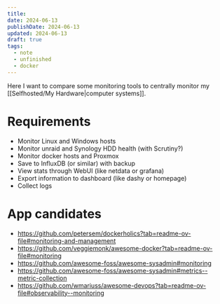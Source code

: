 ```yaml
---
title: 
date: 2024-06-13
publishDate: 2024-06-13
updated: 2024-06-13
draft: true
tags:
  - note
  - unfinished
  - docker
---
```

 
Here I want to compare some monitoring tools to centrally monitor my [[Selfhosted/My Hardware|computer systems]].

# Requirements

- Monitor Linux and Windows hosts
- Monitor unraid and Synology HDD health (with Scrutiny?)
- Monitor docker hosts and Proxmox
- Save to InfluxDB (or similar) with backup
- View stats through WebUI (like netdata or grafana)
- Export information to dashboard (like dashy or homepage)
- Collect logs

# App candidates

- https://github.com/petersem/dockerholics?tab=readme-ov-file#monitoring-and-management
- https://github.com/veggiemonk/awesome-docker?tab=readme-ov-file#monitoring
- https://github.com/awesome-foss/awesome-sysadmin#monitoring
- https://github.com/awesome-foss/awesome-sysadmin#metrics--metric-collection
- https://github.com/wmariuss/awesome-devops?tab=readme-ov-file#observability--monitoring